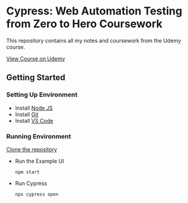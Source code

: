 # Cypress: Web Automation Testing from Zero to Hero Coursework

This repository contains all my notes and coursework from the Udemy course.

[View Course on Udemy](https://www.udemy.com/course/cypress-web-automation-testing-from-zero-to-hero)

## Getting Started

### Setting Up Environment
* Install [Node JS](https://nodejs.org/en) 
* Install [Git](https://git-scm.com/downloads)
* Install [VS Code](https://code.visualstudio.com/)

### Running Environment
[Clone the repository](https://docs.github.com/en/repositories/creating-and-managing-repositories/cloning-a-repository)

* Run the Example UI
  ```
  npm start
  ```
* Run Cypress
  ```
  npx cypress open
  ```
